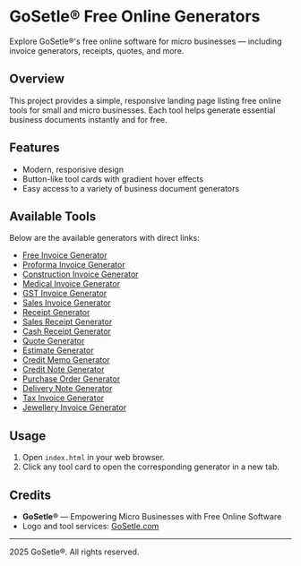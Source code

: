 # GoSetle®️ Free Online Generators

Explore GoSetle®️'s free online software for micro businesses — including invoice generators, receipts, quotes, and more.

## Overview
This project provides a simple, responsive landing page listing free online tools for small and micro businesses. Each tool helps generate essential business documents instantly and for free.

## Features
- Modern, responsive design
- Button-like tool cards with gradient hover effects
- Easy access to a variety of business document generators

## Available Tools
Below are the available generators with direct links:

- [Free Invoice Generator](https://gosetle.com/invoice/free-invoice-generator)
- [Proforma Invoice Generator](https://gosetle.com/invoice/proforma-invoice-generator)
- [Construction Invoice Generator](https://gosetle.com/invoice/construction-invoice-generator)
- [Medical Invoice Generator](https://gosetle.com/invoice/medical-invoice-generator)
- [GST Invoice Generator](https://gosetle.com/invoice/gst-invoice-generator)
- [Sales Invoice Generator](https://gosetle.com/invoice/sales-invoice-generator)
- [Receipt Generator](https://gosetle.com/invoice/receipt-generator)
- [Sales Receipt Generator](https://gosetle.com/invoice/sales-receipt-generator)
- [Cash Receipt Generator](https://gosetle.com/invoice/cash-receipt-generator)
- [Quote Generator](https://gosetle.com/invoice/quote-generator)
- [Estimate Generator](https://gosetle.com/invoice/estimate-generator)
- [Credit Memo Generator](https://gosetle.com/invoice/credit-memo-generator)
- [Credit Note Generator](https://gosetle.com/invoice/credit-note-generator)
- [Purchase Order Generator](https://gosetle.com/invoice/purchase-order-generator)
- [Delivery Note Generator](https://gosetle.com/invoice/delivery-note-generator)
- [Tax Invoice Generator](https://gosetle.com/invoice/tax-invoice-generator)
- [Jewellery Invoice Generator](https://gosetle.com/invoice/jewellery-invoice-generator)

## Usage
1. Open `index.html` in your web browser.
2. Click any tool card to open the corresponding generator in a new tab.

## Credits
- **GoSetle®️** — Empowering Micro Businesses with Free Online Software
- Logo and tool services: [GoSetle.com](https://gosetle.com)

---
2025 GoSetle®️. All rights reserved. 